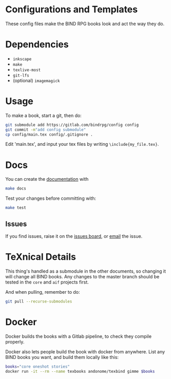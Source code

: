 # Configurations and Templates

These config files make the BIND RPG books look and act the way they do.

# Dependencies

- `inkscape`
- `make`
- `texlive-most`
- `git-lfs`
- (optional) `imagemagick`

# Usage

To make a book, start a git, then do:

```bash
git submodule add https://gitlab.com/bindrpg/config config
git commit -m"add config submodule"
cp config/main.tex config/.gitignore .
```

Edit 'main.tex', and input your tex files by writing `\include{my_file.tex}`.

# Docs

You can create the [documentation][docs] with

```bash
make docs
```

Test your changes before committing with:

```bash
make test
```

## Issues

If you find issues, raise it on the [issues board][issues board], or [email][issues email] the issue.

# TeXnical Details

This thing's handled as a submodule in the other documents, so changing it will change all BIND books.
Any changes to the master branch should be tested in the `core` and `aif` projects first.

And when pulling, remember to do:

```bash
git pull --recurse-submodules
```

# Docker

Docker builds the books with a Gitlab pipeline, to check they compile properly.

Docker also lets people build the book with docker from anywhere.
List any BIND books you want, and build them locally like this:

```bash
books="core oneshot stories"
docker run -it --rm --name texbooks andonome/texbind gimme $books
```

[docs]: https://gitlab.com/bindrpg/config/-/jobs/artifacts/master/raw/docs.pdf?job=build
[rules]: https://gitlab.com/bindrpg/config/-/jobs/artifacts/master/raw/booklet.pdf?job=build
[cs]: https://gitlab.com/bindrpg/config/-/jobs/artifacts/master/raw/character_sheets.pdf?job=build
[issues board]: https://gitlab.com/bindrpg/config/-/issues/
[issues email]: contact-project+bindrpg-config-16527104-issue-@incoming.gitlab.com
